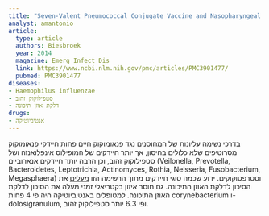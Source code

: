 ```yaml
---
title: "Seven-Valent Pneumococcal Conjugate Vaccine and Nasopharyngeal Microbiota in Healthy Children"
analyst: amantonio
article:
  type: article
  authors: Biesbroek
  year: 2014
  magazine: Emerg Infect Dis
  link: https://www.ncbi.nlm.nih.gov/pmc/articles/PMC3901477/
  pubmed: PMC3901477
diseases:
- Haemophilus influenzae
- סטפילוקוק זהוב
- דלקת אוזן תיכונה
drugs:
- אנטיביוטיקה
---
```


בדרכי נשימה עליונות של המחוסנים נגד פנאומוקוק חיים פחות חיידקי פנאומוקוק מסרוטיפים שלא כלולים בחיסון, אך יותר חיידקים של המופילוס אינפלואנזה ושל סטפילוקוק זהוב, וכן הרבה יותר חיידקים אנארוביים (Veilonella, Prevotella, Bacteroidetes, Leptotrichia, Actinomyces, Rothia, Neisseria, Fusobacterium, Megasphaera) וסטרפטוקוקים. ידוע שכמה סוגי חיידקים מתוך הרשימה הזו [מעלים](http://mbio.asm.org/content/2/1/e00245-10) את הסיכון לדלקת האוזן התיכונה.
גם חוסר איזון בקטריאלי זמני מעלה את הסיכון לדלקת האוזן התיכונה.
למטופלים באנטיביוטיקה היה פי 4 פחות corynebacterium ו- dolosigranulum, ופי 6.3 יותר סטפילוקוק זהוב.
